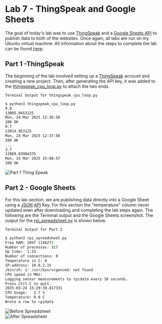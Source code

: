 # Lab 7 - ThingSpeak and Google Sheets
The goal of today's lab was to use [ThingSpeak](https://thingspeak.mathworks.com/) and a [Google Sheets API](https://console.cloud.google.com/welcome/) to publish data to both of the websites. Once again, all labs are run on my Ubuntu virtual machine.
All information about the steps to complete the lab can be found [here](https://github.com/kevinwlu/iot/tree/master/lesson5):


## Part 1 -ThingSpeak
The beginning of the lab involved setting up a [ThingSpeak](https://thingspeak.mathworks.com/) account and creating a new project. Then, after generating the API key, it was added to the [thingspeak_cpu_loop.py](thingspeak_cpu_loop.py)
to attach the two ends.

`Terminal Output for thingspeak_cpu_loop.py`
```sh
$ python3 thingspeak_cpu_loop.py 
0.0
13005.9453125
Mon, 24 Mar 2025 12:36:58
200 OK
0.7
13014.953125
Mon, 24 Mar 2025 12:37:58
200 OK
...
3.7
12869.83984375
Mon, 24 Mar 2025 15:08:57
200 OK
```
![Part 1 Thing Speak](https://github.com/user-attachments/assets/307e2c8b-671b-4d68-a4aa-59f097b02714)



## Part 2 - Google Sheets
For this lab section, we are publishing data directly into a Google Sheet using a [JSON](https://fileinfo.com/extension/json) [API](https://aws.amazon.com/what-is/api-key/) Key. For this section the "temperature" column never updated even after downloading
and completing the lab steps again. The following are the Terminal output and the Google Sheets screenshot. The output for the [rpi_spreadsheet.py](rpi_spreadsheet.py) is shown below.

`Terminal Output for Part 2`
```sh
$ python3 rpi_spreadsheet.py 
Free RAM: 2047 (14627)
Number of processes: 317
Up time:  1:33
Number of connections: 0
Temperature in C: 0
IP-address: 10.0.2.15
/bin/sh: 1: /usr/bin/vcgencmd: not found
CPU speed in MHz: 
Logging sensor measurements to rpidata every 10 seconds.
Press Ctrl-C to quit.
2025-03-24 15:29:39.817331
CPU Usage:   2.7 %
Temperature: 0.0 C
Wrote a row to rpidata
```

![Before Spreadsheet](https://github.com/user-attachments/assets/b1b7490b-fd43-4149-ab3e-a7b4734205f8)  
![After Spreadsheet](https://github.com/user-attachments/assets/ce2f8b9a-2fe4-466b-a23e-6bd8190b0f78)

